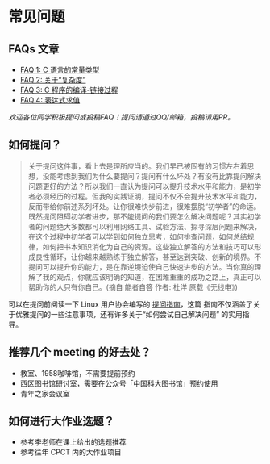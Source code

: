 # 常见问题

## FAQs 文章

- [FAQ 1: C 语言的常量类型](faq-1.md)
- [FAQ 2: 关于“复杂度”](faq-2.md)
- [FAQ 3: C 程序的编译-链接过程](faq-3.md)
- [FAQ 4: 表达式求值](faq-4.md)

*欢迎各位同学积极提问或投稿FAQ！提问请通过QQ/邮箱，投稿请用PR。*

## 如何提问？

> 关于提问这件事，看上去是理所应当的。我们早已被固有的习惯左右着思想，没能考虑到我们为什么要提问？提问有什么坏处？有没有比靠提问解决问题更好的方法？所以我们一直认为提问可以提升技术水平和能力，是初学者必须经历的过程。但我的实践证明，提问不仅不会提升技术水平和能力，反而带给你前述系列坏处。让你很难快步前进，很难摆脱“初学者”的命运。既然提问阻碍初学者进步，那不能提问的我们要怎么解决问题呢？其实初学者的问题绝大多数都可以利用网络工具、试验方法、探寻深层问题来解决，在这个过程中初学者可以学到如何独立思考，如何排查问题，如何总结规律，如何把书本知识消化为自己的资源。这些独立解答的方法和技巧可以形成良性循环，让你越来越熟练于独立解答，甚至达到突破、创新的境界。不提问可以提升你的能力，是在靠逆境迫使自己快速进步的方法。当你真的理解了我的观点，你就应该明确的知道，在困难重重的成功之路上，真正可以帮助你的人只有你自己。(摘自 能者自答 作者: 杜洋 原载《无线电》)

可以在提问前阅读一下 Linux 用户协会编写的 [提问指南](https://lug.ustc.edu.cn/wiki/doc/howtoask/)，这篇
指南不仅涵盖了关于优雅提问的一些注意事项，还有许多关于“如何尝试自己解决问题” 的实用指导。

## 推荐几个 meeting 的好去处？

- 教室、1958咖啡馆，不需要提前预约
- 西区图书馆研讨室，需要在公众号「中国科大图书馆」预约使用
- 青年之家会议室

## 如何进行大作业选题？

- 参考李老师在课上给出的选题推荐
- 参考往年 CPCT 内的大作业项目
